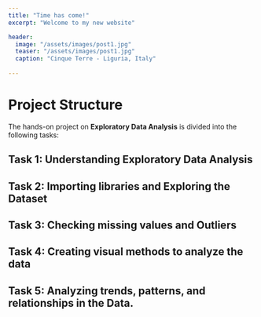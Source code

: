 ```yaml
---
title: "Time has come!"
excerpt: "Welcome to my new website"

header:
  image: "/assets/images/post1.jpg"
  teaser: "/assets/images/post1.jpg"
  caption: "Cinque Terre - Liguria, Italy"
  
---
```


# Project Structure

The hands-on project on **Exploratory Data Analysis** is divided into the following tasks:

## Task 1: Understanding Exploratory Data Analysis

## Task 2: Importing libraries and Exploring the Dataset

## Task 3: Checking missing values and Outliers

## Task 4: Creating visual methods to analyze the data

## Task 5: Analyzing trends, patterns, and relationships in the Data.


